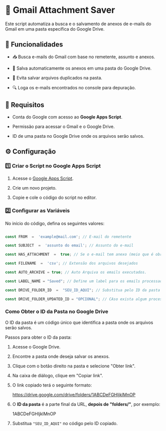 # 📩 Gmail Attachment Saver

  

Este script automatiza a busca e o salvamento de anexos de e-mails do Gmail em uma pasta específica do Google Drive.

  

## 🚀 Funcionalidades

- 📥 Busca e-mails do Gmail com base no remetente, assunto e anexos.

- 📂 Salva automaticamente os anexos em uma pasta do Google Drive.

- 🔄 Evita salvar arquivos duplicados na pasta.

- 🔍 Loga os e-mails encontrados no console para depuração.

  

## 📌 Requisitos

- Conta do Google com acesso ao **Google Apps Script**.

- Permissão para acessar o Gmail e o Google Drive.

- ID de uma pasta no Google Drive onde os arquivos serão salvos.

  

## ⚙️ Configuração

  

### 1️⃣ Criar o Script no **Google Apps Script**

1. Acesse o [Google Apps Script](https://script.google.com/).

2. Crie um novo projeto.

3. Copie e cole o código do script no editor.

  

### 2️⃣ Configurar as Variáveis

No início do código, defina os seguintes valores:

  

```javascript

const FROM  =  'example@mail.com'; // E-mail do remetente

const SUBJECT  =  'assunto do email'; // Assunto do e-mail

const HAS_ATTACHMENT  =  true; // Se o e-mail tem anexo (meio que é obrigatório)

const FILENAME  =  'csv'; // Extensão dos arquivos desejados

const AUTO_ARCHIVE = true; // Auto Arquiva os emails executados.

const LABEL_NAME = "Saved"; // Define um label para os emails processados. e ignora os já processados.

const DRIVE_FOLDER_ID  =  "SEU_ID_AQUI"; // Substitua pelo ID da pasta no Google Drive

const DRIVE_FOLDER_UPDATED_ID = "OPCIONAL"; // CAso exista algum processo após (por outro script) verifica em uma segunda pasta se o arquivos já existe. 
```
  
  
### Como  Obter  o  ID  da  Pasta  no  Google  Drive

 
O  ID  da  pasta  é  um  código  único  que  identifica  a  pasta  onde  os  arquivos  serão  salvos.

Passos  para  obter  o  ID  da pasta:

 1. Acesse  o  Google  Drive.
 2. Encontre  a  pasta  onde  deseja  salvar  os  anexos.
 3. Clique  com  o  botão  direito  na  pasta  e  selecione  "Obter link".
 4. Na  caixa  de  diálogo,  clique  em  "Copiar link".
 5. O  link  copiado  terá  o  seguinte formato:

    https://drive.google.com/drive/folders/1ABCDeFGHIjklMnOP

 6. O **ID da pasta** é a parte final da URL, **depois de "folders/"**, por exemplo:

    1ABCDeFGHIjklMnOP
    

 7. Substitua `"SEU_ID_AQUI"` no código pelo ID copiado.
